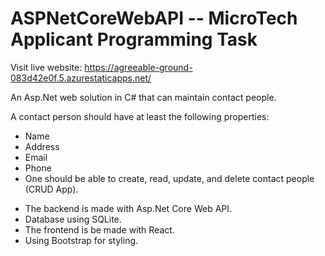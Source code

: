 # ASPNetCoreWebAPI -- MicroTech Applicant Programming Task
Visit live website: https://agreeable-ground-083d42e0f.5.azurestaticapps.net/ 

An Asp.Net web solution in C# that can maintain contact people.

A contact person should have at least the following properties:

- Name
- Address
- Email
- Phone
- One should be able to create, read, update, and delete contact people (CRUD App).

* The backend is made with Asp.Net Core Web API.
* Database using SQLite.
* The frontend is be made with React.
* Using Bootstrap for styling. 
